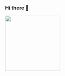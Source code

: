 ### Hi there 👋

<!--
**sarahhpth/sarahhpth** is a ✨ _special_ ✨ repository because its `README.md` (this file) appears on your GitHub profile.

Here are some ideas to get you started:

- 🔭 I’m currently working on ...
- 🌱 I’m currently learning ...
- 👯 I’m looking to collaborate on ...
- 🤔 I’m looking for help with ...
- 💬 Ask me about ...
- 📫 How to reach me: ...
- 😄 Pronouns: ...
- ⚡ Fun fact: ...
-->
<!-- <p align="left">
<a href="https://github.com/sarahhpth">
  <img height="180em" src="https://github-readme-stats-eight-theta.vercel.app/api?  -->

  <img height="180em" src="https://github-readme-stats-eight-theta.vercel.app/api/top-langs/?username=sarahhpth&layout=compact&langs_count=8&theme=algolia"/>
</a>
</p>

